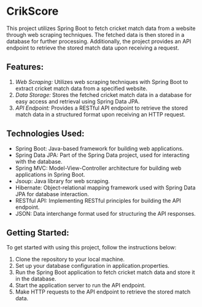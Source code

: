 # CrikScore

This project utilizes Spring Boot to fetch cricket match data from a website through web scraping techniques. The fetched data is then stored in a database for further processing. Additionally, the project provides an API endpoint to retrieve the stored match data upon receiving a request.

## Features:

1. *Web Scraping:* Utilizes web scraping techniques with Spring Boot to extract cricket match data from a specified website.
2. *Data Storage:* Stores the fetched cricket match data in a database for easy access and retrieval using Spring Data JPA.
3. *API Endpoint:* Provides a RESTful API endpoint to retrieve the stored match data in a structured format upon receiving an HTTP request.


## Technologies Used:

- Spring Boot: Java-based framework for building web applications.
- Spring Data JPA: Part of the Spring Data project, used for interacting with the database.
- Spring MVC: Model-View-Controller architecture for building web applications in Spring Boot.
- Jsoup: Java library for web scraping.
- Hibernate: Object-relational mapping framework used with Spring Data JPA for database interaction.
- RESTful API: Implementing RESTful principles for building the API endpoint.
- JSON: Data interchange format used for structuring the API responses.

## Getting Started:

To get started with using this project, follow the instructions below:

1. Clone the repository to your local machine.
2. Set up your database configuration in application.properties.
3. Run the Spring Boot application to fetch cricket match data and store it in the database.
4. Start the application server to run the API endpoint.
5. Make HTTP requests to the API endpoint to retrieve the stored match data.
